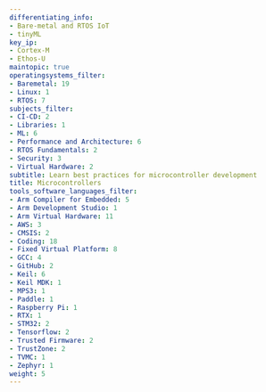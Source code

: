 ```yaml
---
differentiating_info:
- Bare-metal and RTOS IoT
- tinyML
key_ip:
- Cortex-M
- Ethos-U
maintopic: true
operatingsystems_filter:
- Baremetal: 19
- Linux: 1
- RTOS: 7
subjects_filter:
- CI-CD: 2
- Libraries: 1
- ML: 6
- Performance and Architecture: 6
- RTOS Fundamentals: 2
- Security: 3
- Virtual Hardware: 2
subtitle: Learn best practices for microcontroller development
title: Microcontrollers
tools_software_languages_filter:
- Arm Compiler for Embedded: 5
- Arm Development Studio: 1
- Arm Virtual Hardware: 11
- AWS: 3
- CMSIS: 2
- Coding: 18
- Fixed Virtual Platform: 8
- GCC: 4
- GitHub: 2
- Keil: 6
- Keil MDK: 1
- MPS3: 1
- Paddle: 1
- Raspberry Pi: 1
- RTX: 1
- STM32: 2
- Tensorflow: 2
- Trusted Firmware: 2
- TrustZone: 2
- TVMC: 1
- Zephyr: 1
weight: 5
---
```


